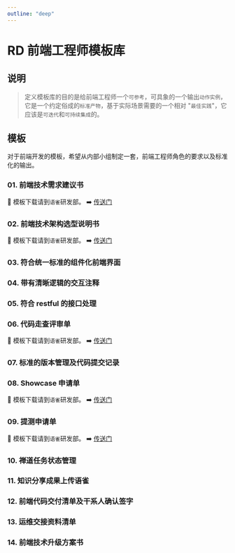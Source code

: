 ```yaml
---
outline: "deep"
---
```


# RD 前端工程师模板库

## 说明

> 定义模板库的目的是给前端工程师一个`可参考`，可具象的一个输出`动作实例`，它是一个约定俗成的`标准产物`，基于实际场景需要的一个相对 "`最佳实践`"，它应该是`可迭代`和`可持续集成`的。

## 模板

对于前端开发的模板，希望从内部小组制定一套，前端工程师角色的要求以及标准化的输出。

### 01. 前端技术需求建议书

<ImgPreview src="manage/rd/3.png" title="01-前端技术需求建议书"/>

:eyes: 模板下载请到`语雀`研发部。 ➡️ [传送门](https://xc0mg8.yuque.com/xc0mg8/kotaew/frontend-templates#tech-requirement)

### 02. 前端技术架构选型说明书

<ImgPreview src="manage/rd/4.png" title="02-前端技术架构选型说明书"/>

:eyes: 模板下载请到`语雀`研发部。 ➡️ [传送门](https://xc0mg8.yuque.com/xc0mg8/kotaew/frontend-templates#arch-selection)

### 03. 符合统一标准的组件化前端界面


### 04. 带有清晰逻辑的交互注释


### 05. 符合 restful 的接口处理



### 06. 代码走查评审单

<ImgPreview src="manage/rd/8.png" title="06-代码走查评审单"/>

:eyes: 模板下载请到`语雀`研发部。 ➡️ [传送门](https://xc0mg8.yuque.com/xc0mg8/kotaew/frontend-templates#code-review)

### 07. 标准的版本管理及代码提交记录

<!-- <ImgPreview src="manage/rd/07.png" title="07-标准的版本管理及代码提交记录"/> -->

<!-- :eyes: 模板下载请到`语雀`研发部。 ➡️ [传送门](https://xc0mg8.yuque.com/xc0mg8/kotaew/frontend-templates#version-control) -->

### 08. Showcase 申请单

<ImgPreview src="manage/rd/9.png" title="08-Showcase申请单"/>

:eyes: 模板下载请到`语雀`研发部。 ➡️ [传送门](https://xc0mg8.yuque.com/xc0mg8/kotaew/frontend-templates#showcase-apply)

### 09. 提测申请单

<ImgPreview src="manage/rd/10.png" title="09-提测申请单"/>

:eyes: 模板下载请到`语雀`研发部。 ➡️ [传送门](https://xc0mg8.yuque.com/xc0mg8/kotaew/frontend-templates#test-apply)

### 10. 禅道任务状态管理
<!-- 
<ImgPreview src="manage/rd/10.png" title="10-禅道任务状态管理"/>

:eyes: `禅道操作规范`模板下载请到`语雀`研发部。 ➡️ [前端禅道任务管理（操作规范）](https://xc0mg8.yuque.com/xc0mg8/kotaew/frontend-templates#zentao-task) -->

### 11. 知识分享成果上传语雀

<!-- <ImgPreview src="manage/rd/11.png" title="11-知识分享成果上传语雀"/>

:::warning :bell:
知识分享资料统一前端组归档，上传小组语雀。
:::

:eyes: 模板下载请到`语雀`研发部。 ➡️ [传送门](https://xc0mg8.yuque.com/xc0mg8/kotaew/frontend-templates#knowledge-share) -->

### 12. 前端代码交付清单及干系人确认签字

<!-- <ImgPreview src="manage/rd/12.png" title="12-前端代码交付清单及干系人确认签字"/>

:eyes: 模板下载请到`语雀`研发部。 ➡️ [传送门](https://xc0mg8.yuque.com/xc0mg8/kotaew/frontend-templates#code-delivery) -->

### 13. 运维交接资料清单

<!-- <ImgPreview src="manage/rd/13.png" title="13-运维交接资料清单"/>

:eyes: 模板下载请到`语雀`研发部。 ➡️ [传送门](https://xc0mg8.yuque.com/xc0mg8/kotaew/frontend-templates#ops-handover) -->

### 14. 前端技术升级方案书

<!-- <ImgPreview src="manage/rd/14.png" title="14-前端技术升级方案书"/>

:eyes: 模板下载请到`语雀`研发部。 ➡️ [传送门](https://xc0mg8.yuque.com/xc0mg8/kotaew/frontend-templates#tech-upgrade) -->
